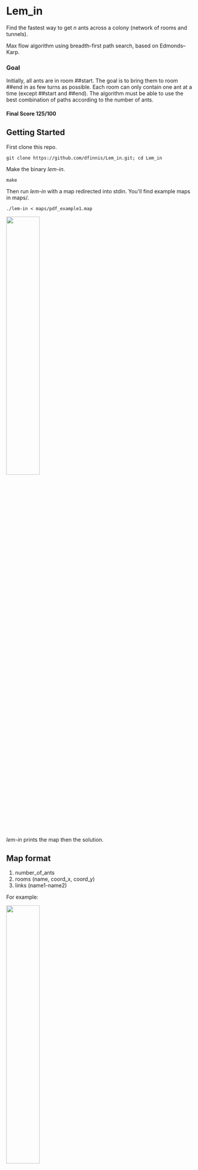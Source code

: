 # Lem_in

Find the fastest way to get *n* ants across a colony (network of rooms and tunnels).

Max flow algorithm using breadth-first path search, based on Edmonds–Karp.

### Goal

Initially, all ants are in room ##start.
The goal is to bring them to room ##end in as few turns as possible.
Each room can only contain one ant at a time (except ##start and ##end).
The algorithm must be able to use the best combination of paths according to the number of ants.

#### Final Score 125/100


## Getting Started

First clone this repo.

```git clone https://github.com/dfinnis/Lem_in.git; cd Lem_in```

Make the binary *lem-in*.

```make```

Then run *lem-in* with a map redirected into stdin. You'll find example maps in maps/.

```./lem-in < maps/pdf_example1.map```

<img src="https://github.com/dfinnis/Lem_in/blob/master/img/example1.png" width="42%">

*lem-in* prints the map then the solution.


## Map format

1. number_of_ants
2. rooms (name, coord_x, coord_y)
3. links (name1-name2)

For example:

<img src="https://github.com/dfinnis/Lem_in/blob/master/img/map.png" width="42%">

Can be represented.

<img src="https://github.com/dfinnis/Lem_in/blob/master/img/map2.png" width="20%">

Note: for this map, the best choice of path(s) depends on the number of ants.


## Solution format



## Flags

* -all, print all the following



## Tests

<img src="https://github.com/dfinnis/Lem_in/blob/master/img/test.png" width="42%">

### Generator



## Team

I wrote this project in a team with the wonderful [@svaskeli](https://github.com/sharvas)

## References

[Edmonds-Karp wiki](https://en.wikipedia.org/wiki/Edmonds%E2%80%93Karp_algorithm)
